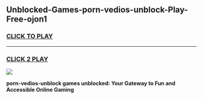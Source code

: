
## Unblocked-Games-porn-vedios-unblock-Play-Free-ojon1
<h3>
<a href="https://premium76.site?title=porn-vedios-unblock&ref=23A">CLICK TO PLAY</a></h3>
<hr>

<h3>
<a href="https://premium76.site?title=porn-vedios-unblock&ref=23A">CLICK 2 PLAY</a>
  
</h3>

<a href="https://premium76.site?title=porn-vedios-unblock&ref=23A"><img src="https://clearcache.store/games.png"></a>


**porn-vedios-unblock games unblocked: Your Gateway to Fun and Accessible Online Gaming**
